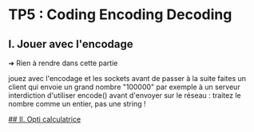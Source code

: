# TP5 : Coding Encoding Decoding

## I. Jouer avec l'encodage

➜ Rien à rendre dans cette partie

jouez avec l'encodage et les sockets avant de passer à la suite
faites un client qui envoie un grand nombre "100000" par exemple à un serveur
interdiction d'utiliser encode() avant d'envoyer sur le réseau : traitez le nombre comme un entier, pas une string !

[## II. Opti calculatrice](https://github.com/uliaxe/reseau-B2/blob/main/TP-dev/II.%20Opti%20calculatrice.md)
